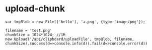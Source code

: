 # upload-chunk

    var tmpBlob = new File(['hello'], 'a.png', {type:'image/png'});

    filename = 'test.png'
    chunkSize = 1024*1024; //1M
    new Upload('/api/clipboard/uploadFile', tmpBlob, filename, chunkSize).success(d=>console.info(d)).fail(d=>console.error(d))

